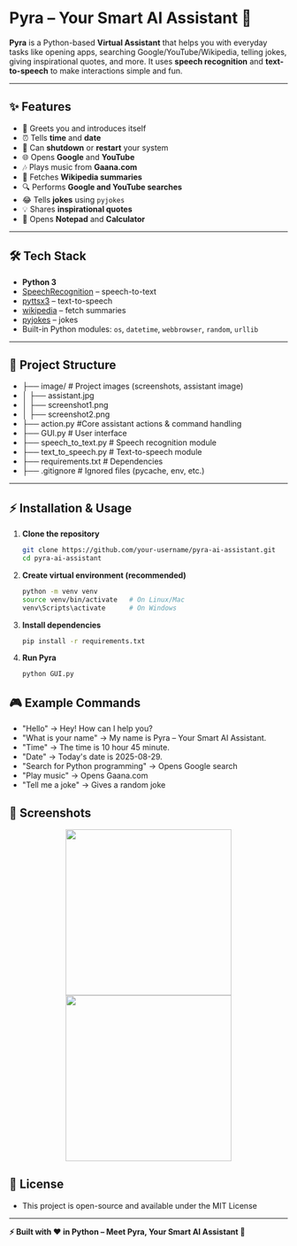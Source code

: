 # Pyra – Your Smart AI Assistant 🤖

**Pyra** is a Python-based **Virtual Assistant** that helps you with everyday tasks like opening apps, searching Google/YouTube/Wikipedia, telling jokes, giving inspirational quotes, and more. It uses **speech recognition** and **text-to-speech** to make interactions simple and fun.  

---

## ✨ Features
- 👋 Greets you and introduces itself  
- ⏰ Tells **time** and **date**  
- 🔌 Can **shutdown** or **restart** your system  
- 🌐 Opens **Google** and **YouTube**  
- 🎶 Plays music from **Gaana.com**  
- 📖 Fetches **Wikipedia summaries**  
- 🔍 Performs **Google and YouTube searches**  
- 😂 Tells **jokes** using `pyjokes`  
- 💡 Shares **inspirational quotes**  
- 📝 Opens **Notepad** and **Calculator**  

---

## 🛠️ Tech Stack
- **Python 3**  
- [SpeechRecognition](https://pypi.org/project/SpeechRecognition/) – speech-to-text  
- [pyttsx3](https://pypi.org/project/pyttsx3/) – text-to-speech  
- [wikipedia](https://pypi.org/project/wikipedia/) – fetch summaries  
- [pyjokes](https://pypi.org/project/pyjokes/) – jokes  
- Built-in Python modules: `os`, `datetime`, `webbrowser`, `random`, `urllib`  

---

## 📂 Project Structure
- ├── image/ # Project images (screenshots, assistant image)
- │ ├── assistant.jpg
- │ ├── screenshot1.png
- │ ├── screenshot2.png
- ├── action.py             #Core assistant actions & command handling
- ├── GUI.py                # User interface
- ├── speech_to_text.py     # Speech recognition module
- ├── text_to_speech.py     # Text-to-speech module
- ├── requirements.txt      # Dependencies
- ├── .gitignore            # Ignored files (pycache, env, etc.)

---

## ⚡ Installation & Usage

1. **Clone the repository**  
   ```sh
   git clone https://github.com/your-username/pyra-ai-assistant.git
   cd pyra-ai-assistant

2. **Create virtual environment (recommended)**
    ```sh
    python -m venv venv
    source venv/bin/activate   # On Linux/Mac
    venv\Scripts\activate      # On Windows

3. **Install dependencies**
    ```sh
    pip install -r requirements.txt

4. **Run Pyra**
    ```sh
    python GUI.py

## 🎮 Example Commands

- "Hello" → Hey! How can I help you?
- "What is your name" → My name is Pyra – Your Smart AI Assistant.
- "Time" → The time is 10 hour 45 minute.
- "Date" → Today's date is 2025-08-29.
- "Search for Python programming" → Opens Google search
- "Play music" → Opens Gaana.com
- "Tell me a joke" → Gives a random joke
 
## 📸 Screenshots  

<p align="center">
  <img src="image/screenshot1.png" width="300"/>  
  <img src="image/screenshot2.png" width="300"/>  
</p>

## 📜 License
- This project is open-source and available under the MIT License
---

**⚡ Built with ❤️ in Python – Meet Pyra, Your Smart AI Assistant 🤖**

